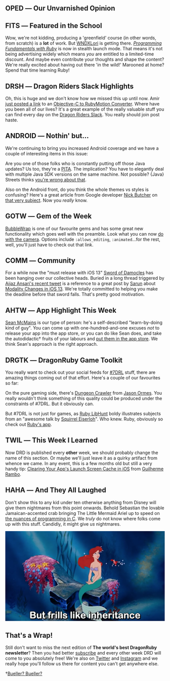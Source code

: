 <div style="display:none;font−size:0;line−height:0;max−height:0;mso−hide:all">DRD056: Your one piece of email this week which will not contain *that* word. Anywhere. Not even once.</div>

## OPED ― Our Unvarnished Opinion

## FITS ― Featured in the School

Wow, we're not kidding, producing a 'greenfield' course (in other words, from scratch) is a **lot** of work. But [WNDXLori](https://twitter.com/wndxlori) is getting there. *[Programming Fundamentals with Ruby](https://wndx.school/p/ruby-programming-fundamentals)* is now in stealth launch mode. That means it's not being advertising widely which means *you* are entitled to a limited-time discount. And maybe even contribute your thoughts and shape the content? We're really excited about having out there 'in the wild!' Marooned at home? Spend that time learning Ruby!

## DRSH ― Dragon Riders Slack Highlights

Oh, this is huge and we don't know how we missed this up until now. Amir [just posted a link](https://motioneers.slack.com/archives/C055RDLS0/p1583358382049400?thread_ts=1583357638.049300&cid=C055RDLS0) to an [Objective-C to RubyMotion Converter](https://objc2rubymotion.herokuapp.com). Where have you been all of our lives? It's a great example of the really valuable stuff you can find every day on the [Dragon Riders Slack](https://motioneers.slack.com). You really should join post haste.

## ANDROID ― Nothin' but...

We're continuing to bring you increased Android coverage and we have a couple of interesting items in this issue:

Are you one of those folks who is constantly putting off those Java updates? Us too, they're a [PITA](https://www.urbandictionary.com/define.php?term=pita). The implication? You have to elegantly deal with multiple Java SDK versions on the same machine. Not possible? {Java} Streets thinks [you're wrong about that](https://javastreets.com/blog/2017/9/using_multiple_java_sdk_versions.html).

Also on the Android front, do you think the whole themes vs styles is confusing? Here's a great article from Google developer [Nick Butcher](https://medium.com/@crafty) on [that very subject](https://medium.com/androiddevelopers/android-styling-themes-vs-styles-ebe05f917578). Now you *really* know.

## GOTW ― Gem of the Week

[BubbleWrap](https://github.com/rubymotion-community/BubbleWrap) is one of our favourite gems and has some great new functionality which goes well with the preamble. Look what you can now [do with the camera](https://github.com/rubymotion-community/BubbleWrap#camera). Options include <code>:allows_editing</code>, <code>:animated</code>...for the rest, well, you'll just have to check out that link.

## COMM ― Community

For a while now the "must release with iOS 13" [Sword of Damocles](https://en.wikipedia.org/wiki/Damocles) has been hanging over our collective heads. Buried in a long thread triggered by [Aijaz Ansari's recent tweet](https://twitter.com/_aijaz_/status/1238714789796311042) is a reference to a great post by [Sarun](https://twitter.com/sarunw) about [Modality Changes in iOS 13](https://sarunw.com/posts/modality-changes-in-ios13/). We're totally committed to helping you make the deadline before that sword falls. That's pretty good motivation.

## AHTW ― App Highlight This Week

[Sean McMains](https://twitter.com/SeanMcTex) is our type of person: he's a self-described "learn-by-doing kind of guy". You can come up with one-hundred-and-one excuses *not* to release your app into the app store, or you can do like Sean does, and take the autodidactic† fruits of your labours and [put them in the app store](https://twitter.com/SeanMcTex/status/1210708987823439872). We think Sean's approach is the right approach.

## DRGTK ― DragonRuby Game Toolkit

You really want to check out your social feeds for [#7DRL](https://twitter.com/hashtag/7drl) stuff, there are amazing things coming out of that effort. Here's a couple of our favourites so far: 

On the pure gaming side, there's [Dungeon Crawler](https://twitter.com/skryking/status/1237367537588998144) from [Jason Ormes](https://twitter.com/skryking). You really wouldn't think something of this quality could be produced under the constraints of #7DRL. But it obviously can.

But #7DRL is not just for games, as [Ruby LibHunt](https://twitter.com/RubyLibHunt) boldy illustrates subjects from an "awesome talk by [Squirrel Eiserloh](https:/twitter.com/squirreltweets)". Who knew. Ruby, obviously so check out [Ruby's app](https://twitter.com/RubyLibHunt/status/1237213404495925248). 

## TWIL ― This Week I Learned

Now DRD is published every **other** week, we should probably change the name of this section. Or maybe we'll just leave it as a quirky artifact from whence we came. In any event, this is a few months old but still a very handy tip: [Clearing Your App's Launch Screen Cache in iOS](https://rambo.codes/ios/quick-tip/2019/12/09/clearing-your-apps-launch-screen-cache-on-ios.html) from [Guilherme Rambo](https://twitter.com/_inside).

## HAHA ― And They All Laughed

Don't show this to any kid under ten otherwise anything from Disney will give them nightmares from this point onwards. Behold Sebastian the lovable Jamaican-accented crab bringing The Little Mermaid Ariel up to speed on [the nuances of programming in C](https://youtu.be/Snr113r5ocY). We *truly* do not know where folks come up with this stuff. Candidly, it might give *us* nightmares.

![](/assets/images/little-mermaid-does-c-590x332.png)

## That's a Wrap!

Still don't want to miss the next edition of **The world's best DragonRuby newsletter**? Then you had better [subscribe](https://motivated-experimenter-209.ck.page/bd51551808?ck_subscriber_id=612863934) and every other week DRD will come to you absolutely free! We're also on [Twitter](https://twitter.com/wndxschool) and [Instagram](https://instagram.com/wndxschool) and we really hope you'll follow us there for content you can't get anywhere else.

†[Bueller? Bueller?](https://www.youtube.com/watch?v=f4zyjLyBp64)